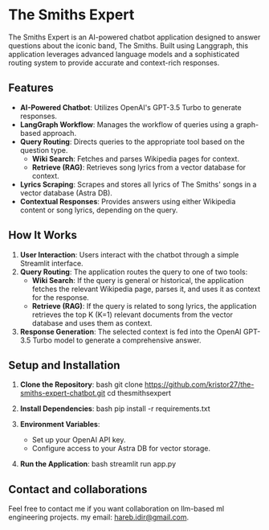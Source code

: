 # The Smiths Expert

The Smiths Expert is an AI-powered chatbot application designed to answer questions about the iconic band, The Smiths. Built using Langgraph, this application leverages advanced language models and a sophisticated routing system to provide accurate and context-rich responses.

## Features

- **AI-Powered Chatbot**: Utilizes OpenAI's GPT-3.5 Turbo to generate responses.
- **LangGraph Workflow**: Manages the workflow of queries using a graph-based approach.
- **Query Routing**: Directs queries to the appropriate tool based on the question type.
  - **Wiki Search**: Fetches and parses Wikipedia pages for context.
  - **Retrieve (RAG)**: Retrieves song lyrics from a vector database for context.
- **Lyrics Scraping**: Scrapes and stores all lyrics of The Smiths' songs in a vector database (Astra DB).
- **Contextual Responses**: Provides answers using either Wikipedia content or song lyrics, depending on the query.

## How It Works

1. **User Interaction**: Users interact with the chatbot through a simple Streamlit interface.
2. **Query Routing**: The application routes the query to one of two tools:
   - **Wiki Search**: If the query is general or historical, the application fetches the relevant Wikipedia page, parses it, and uses it as context for the response.
   - **Retrieve (RAG)**: If the query is related to song lyrics, the application retrieves the top K (K=1) relevant documents from the vector database and uses them as context.
3. **Response Generation**: The selected context is fed into the OpenAI GPT-3.5 Turbo model to generate a comprehensive answer.

## Setup and Installation

1. **Clone the Repository**:
bash
git clone https://github.com/kristor27/the-smiths-expert-chatbot.git
cd thesmithsexpert


2. **Install Dependencies**:
bash
pip install -r requirements.txt


3. **Environment Variables**:
   - Set up your OpenAI API key.
   - Configure access to your Astra DB for vector storage.

4. **Run the Application**:
bash
streamlit run app.py


## Contact and collaborations

Feel free to contact me if you want collaboration on llm-based ml engineering projects. my email: hareb.idir@gmail.com.
